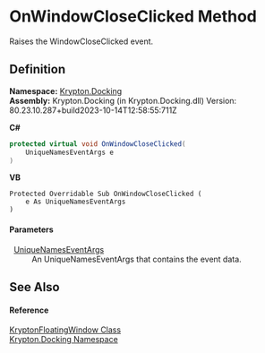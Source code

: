 # OnWindowCloseClicked Method


Raises the WindowCloseClicked event.



## Definition
**Namespace:** <a href="98399376-cf41-9454-4b4d-4fab2ca20bc7.md">Krypton.Docking</a>  
**Assembly:** Krypton.Docking (in Krypton.Docking.dll) Version: 80.23.10.287+build2023-10-14T12:58:55:711Z

**C#**
``` C#
protected virtual void OnWindowCloseClicked(
	UniqueNamesEventArgs e
)
```
**VB**
``` VB
Protected Overridable Sub OnWindowCloseClicked ( 
	e As UniqueNamesEventArgs
)
```



#### Parameters
<dl><dt>  <a href="3f222df7-a0a1-70c4-0289-d9f7b9900c8b.md">UniqueNamesEventArgs</a></dt><dd>An UniqueNamesEventArgs that contains the event data.</dd></dl>

## See Also


#### Reference
<a href="f85c60bf-8bb1-2e91-bb79-52c513e57d37.md">KryptonFloatingWindow Class</a>  
<a href="98399376-cf41-9454-4b4d-4fab2ca20bc7.md">Krypton.Docking Namespace</a>  
